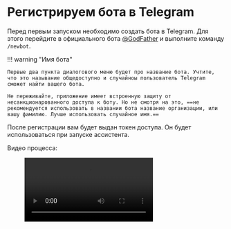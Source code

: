 # Регистрируем бота в Telegram

Перед первым запуском необходимо создать бота в Telegram. Для этого перейдите в официального бота [@GodFather](https://t.me/BotFather) и выполните команду `/newbot`.

!!! warning "Имя бота"

    Первые два пункта диалогового меню будет про название бота. Учтите, что это называние общедоступно и случайноы пользователь Telegram сможет найти вашего бота.

    Не переживайте, приложение имеет встроенную защиту от несанкционарованного доступа к боту. Но не смотря на это, ==не рекомендуется использовать в названии бота название организации, или вашу фамилию. Лучше использовать случайное имя.==

После регистрации вам будет выдан токен доступа. Он будет использоваться при запуске ассистента.

Видео процесса:
<figure>
    <video width="70%" controls>
        <source id="mp4" src="../mp4/create-telegram-bot.mp4" type="video/mp4">
    </videos>
</figure>